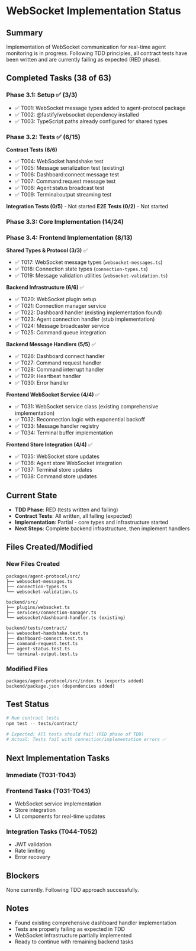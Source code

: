 # WebSocket Implementation Status

## Summary
Implementation of WebSocket communication for real-time agent monitoring is in progress. Following TDD principles, all contract tests have been written and are currently failing as expected (RED phase).

## Completed Tasks (38 of 63)

### Phase 3.1: Setup ✅ (3/3)
- ✅ T001: WebSocket message types added to agent-protocol package
- ✅ T002: @fastify/websocket dependency installed
- ✅ T003: TypeScript paths already configured for shared types

### Phase 3.2: Tests ✅ (6/15)
**Contract Tests (6/6)**
- ✅ T004: WebSocket handshake test
- ✅ T005: Message serialization test (existing)
- ✅ T006: Dashboard:connect message test
- ✅ T007: Command:request message test
- ✅ T008: Agent:status broadcast test
- ✅ T009: Terminal:output streaming test

**Integration Tests (0/5)** - Not started
**E2E Tests (0/2)** - Not started

### Phase 3.3: Core Implementation (14/24)
### Phase 3.4: Frontend Implementation (8/13)
**Shared Types & Protocol (3/3)** ✅
- ✅ T017: WebSocket message types (`websocket-messages.ts`)
- ✅ T018: Connection state types (`connection-types.ts`)
- ✅ T019: Message validation utilities (`websocket-validation.ts`)

**Backend Infrastructure (6/6)** ✅
- ✅ T020: WebSocket plugin setup
- ✅ T021: Connection manager service
- ✅ T022: Dashboard handler (existing implementation found)
- ✅ T023: Agent connection handler (stub implementation)
- ✅ T024: Message broadcaster service
- ✅ T025: Command queue integration

**Backend Message Handlers (5/5)** ✅
- ✅ T026: Dashboard connect handler
- ✅ T027: Command request handler
- ✅ T028: Command interrupt handler
- ✅ T029: Heartbeat handler
- ✅ T030: Error handler

**Frontend WebSocket Service (4/4)** ✅
- ✅ T031: WebSocket service class (existing comprehensive implementation)
- ✅ T032: Reconnection logic with exponential backoff
- ✅ T033: Message handler registry
- ✅ T034: Terminal buffer implementation

**Frontend Store Integration (4/4)** ✅
- ✅ T035: WebSocket store updates
- ✅ T036: Agent store WebSocket integration
- ✅ T037: Terminal store updates
- ✅ T038: Command store updates

## Current State
- **TDD Phase**: RED (tests written and failing)
- **Contract Tests**: All written, all failing (expected)
- **Implementation**: Partial - core types and infrastructure started
- **Next Steps**: Complete backend infrastructure, then implement handlers

## Files Created/Modified

### New Files Created
```
packages/agent-protocol/src/
├── websocket-messages.ts
├── connection-types.ts
└── websocket-validation.ts

backend/src/
├── plugins/websocket.ts
├── services/connection-manager.ts
└── websocket/dashboard-handler.ts (existing)

backend/tests/contract/
├── websocket-handshake.test.ts
├── dashboard-connect.test.ts
├── command-request.test.ts
├── agent-status.test.ts
└── terminal-output.test.ts
```

### Modified Files
```
packages/agent-protocol/src/index.ts (exports added)
backend/package.json (dependencies added)
```

## Test Status
```bash
# Run contract tests
npm test -- tests/contract/

# Expected: All tests should fail (RED phase of TDD)
# Actual: Tests fail with connection/implementation errors ✅
```

## Next Implementation Tasks

### Immediate (T031-T043)

### Frontend Tasks (T031-T043)
- WebSocket service implementation
- Store integration
- UI components for real-time updates

### Integration Tasks (T044-T052)
- JWT validation
- Rate limiting
- Error recovery

## Blockers
None currently. Following TDD approach successfully.

## Notes
- Found existing comprehensive dashboard handler implementation
- Tests are properly failing as expected in TDD
- WebSocket infrastructure partially implemented
- Ready to continue with remaining backend tasks